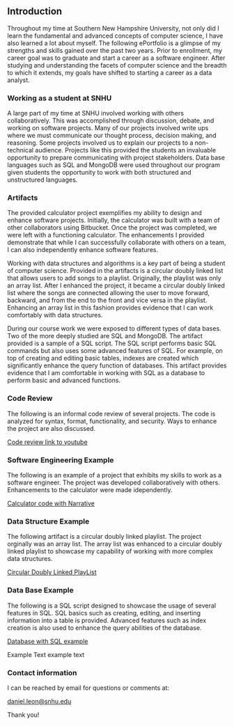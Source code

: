 ## Introduction

Throughout my time at Southern New Hampshire University, not only did I learn the fundamental and advanced concepts of computer science, I have also learned a lot about myself. The following ePortfolio is a glimpse of my strengths and skills gained over the past two years. Prior to enrollment, my career goal was to graduate and start a career as a software engineer. After studying and understanding the facets of computer science and the breadth to which it extends, my goals have shifted to starting a career as a data analyst. 

### Working as a student at SNHU

A large part of my time at SNHU involved working with others collaboratively. This was accomplished through discussion, debate, and working on software projects. Many of our projects involved write ups where we must communicate our thought process, decision making, and reasoning. Some projects involved us to explain our projects to a non-technical audience. Projects like this provided the students an invaluable opportunity to prepare communicating with project stakeholders. Data base languages such as SQL and MongoDB were used throughout our program given students the opportunity to work with both structured and unstructured languages. 

### Artifacts 

The provided calculator project exemplifies my ability to design and enhance software projects. Initially, the calculator was built with a team of other collaborators using Bitbucket. Once the project was completed, we were left with a functioning calculator. The enhancements I provided demonstrate that while I can successfully collaborate with others on a team, I can also independently enhance software features. 

Working with data structures and algorithms is a key part of being a student of computer science. Provided in the artifacts is a circular doubly linked list that allows users to add songs to a playlist. Originally, the playlist was only an array list. After I enhanced the project, it became a circular doubly linked list where the songs are connected allowing the user to move forward, backward, and from the end to the front and vice versa in the playlist. Enhancing an array list in this fashion provides evidence that I can work comfortably with data structures. 

During our course work we were exposed to different types of data bases. Two of the more deeply studied are SQL and MongoDB. The artifact provided is a sample of a SQL script. The SQL script performs basic SQL commands but also uses some advanced features of SQL. For example, on top of creating and editing basic tables, indexes are created which significantly enhance the query function of databases. This artifact provides evidence that I am comfortable in working with SQL as a database to perform basic and advanced functions. 


### Code Review

The following is an informal code review of several projects. The code is analyzed for syntax, format, functionality, and security. Ways to enhance the project are also discussed.

[Code review link to youtube](https://youtu.be/cLtFke1ST8E)


### Software Engineering Example

The following is an example of a project that exhibits my skills to work as a software engineer. The project was developed collaboratively with others. Enhancements to the calculator were made idependently.

[Calculator code with Narrative](https://github.com/DanielL1x/daniell1x.github.io/tree/main/Calculator%20with%20narrative) 


### Data Structure Example

The following artifact is a circular doubly linked playlist. The project orginally was an array list. The array list was enhanced to a circular doubly linked playlist to showcase my capability of working with more complex data structures. 

[Circular Doubly Linked PlayList](https://github.com/DanielL1x/daniell1x.github.io/tree/main/Data%20structure%20code%20with%20narrative)


### Data Base Example

The following is a SQL script designed to showcase the usage of several features in SQL. SQL basics such as creating, editing, and inserting information into a table is provided. Advanced features such as index creation is also used to enhance the query abilities of the database. 

[Database with SQL example](https://github.com/DanielL1x/daniell1x.github.io/tree/main/DataBase%20narrative%20and%20Code)

Example Text example text

### Contact information

I can be reached by email for questions or comments at:

daniel.leon@snhu.edu

Thank you! 
